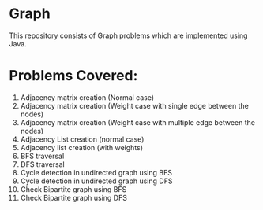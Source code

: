 # Graph
This repository consists of Graph problems which are implemented using Java.

# Problems Covered:
1) Adjacency matrix creation (Normal case)
2) Adjacency matrix creation (Weight case with single edge between the nodes)
3) Adjacency matrix creation (Weight case with multiple edge between the nodes)
4) Adjacency List creation (normal case)
5) Adjacency list creation (with weights)
6) BFS traversal
7) DFS traversal
8) Cycle detection in undirected graph using BFS
9) Cycle detection in undirected graph using DFS
10) Check Bipartite graph using BFS
11) Check Bipartite graph using DFS
